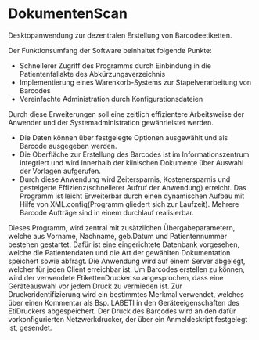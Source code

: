 # DokumentenScan
Desktopanwendung zur dezentralen Erstellung von Barcodeetiketten.

Der Funktionsumfang der Software beinhaltet folgende Punkte:
+	Schnellerer Zugriff des Programms durch Einbindung in die Patientenfallakte des Abkürzungsverzeichnis
+ Implementierung eines Warenkorb-Systems zur Stapelverarbeitung von Barcodes
+	Vereinfachte Administration durch Konfigurationsdateien

Durch diese Erweiterungen soll eine zeitlich effizientere Arbeitsweise der Anwender und der Systemadministration gewährleistet werden. 
+ Die Daten können über festgelegte Optionen ausgewählt und als Barcode ausgegeben werden.
+ Die Oberfläche zur Erstellung des Barcodes ist im Informationszentrum integriert und wird innerhalb der klinischen Dokumente 
über Auswahl der Vorlagen aufgerufen.
+ Durch diese Anwendung wird Zeitersparnis, Kostenersparnis und gesteigerte Effizienz(schnellerer Aufruf der Anwendung) erreicht. 
Das Programm ist leicht Erweiterbar durch einen dynamischen Aufbau mit Hilfe von XML.config(Programm gliedert sich zur Laufzeit). 
Mehrere Barcode Aufträge sind in einem durchlauf realisierbar.

Dieses Programm, wird zentral mit zusätzlichen Übergabeparametern, welche aus Vorname, Nachname, geb.Datum und Patientennummer bestehen gestartet. 
Dafür ist eine eingerichtete Datenbank vorgesehen, welche die Patientendaten und die Art der gewählten Dokumentation speichert sowie abfragt. 
Die Anwendung wird auf einem Server abgelegt, welcher für jeden Client erreichbar ist. 
Um Barcodes erstellen zu können, wird der verwendete EtikettenDrucker so angesprochen, dass eine Geräteauswahl vor jedem Druck zu vermieden ist. 
Zur Druckeridentifizierung wird ein bestimmtes Merkmal verwendet, welches über einen Kommentar als Bsp. LABETI in den Geräteeigenschaften des EtiDruckers abgespeichert. 
Der Druck des Barcodes wird an den dafür vorkonfigurierten Netzwerkdrucker, der über ein Anmeldeskript festgelegt ist, gesendet. 
